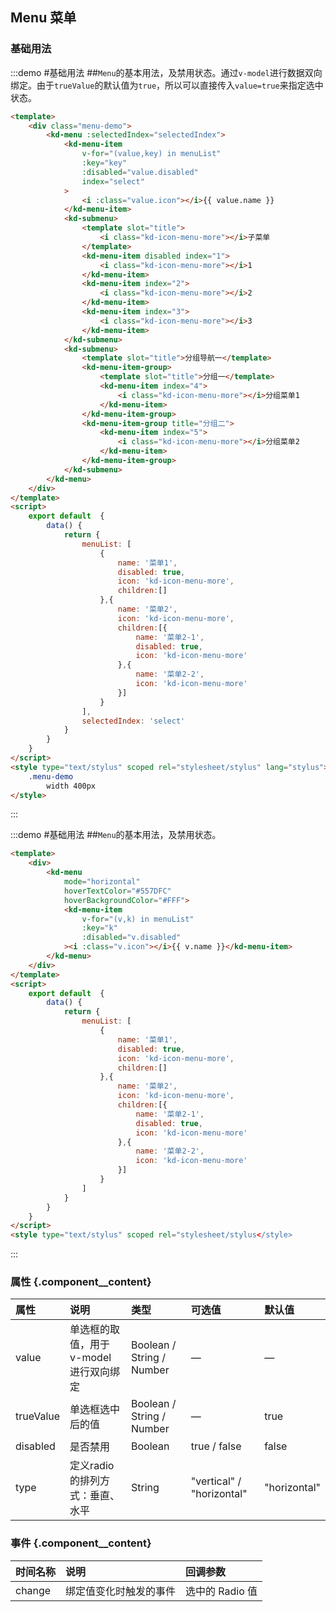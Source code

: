 ## Menu 菜单

### 基础用法

:::demo #基础用法 ##`Menu`的基本用法，及禁用状态。通过`v-model`进行数据双向绑定。由于`trueValue`的默认值为`true`，所以可以直接传入`value=true`来指定选中状态。

```html
<template>
    <div class="menu-demo">
        <kd-menu :selectedIndex="selectedIndex">
            <kd-menu-item
                v-for="(value,key) in menuList"
                :key="key"
                :disabled="value.disabled"
                index="select"
            >
                <i :class="value.icon"></i>{{ value.name }}
            </kd-menu-item>
            <kd-submenu>
                <template slot="title">
                    <i class="kd-icon-menu-more"></i>子菜单
                </template>
                <kd-menu-item disabled index="1">
                    <i class="kd-icon-menu-more"></i>1
                </kd-menu-item>
                <kd-menu-item index="2">
                    <i class="kd-icon-menu-more"></i>2
                </kd-menu-item>
                <kd-menu-item index="3">
                    <i class="kd-icon-menu-more"></i>3
                </kd-menu-item>
            </kd-submenu>
            <kd-submenu>
                <template slot="title">分组导航一</template>
                <kd-menu-item-group>
                    <template slot="title">分组一</template>
                    <kd-menu-item index="4">
                        <i class="kd-icon-menu-more"></i>分组菜单1
                    </kd-menu-item>
                </kd-menu-item-group>
                <kd-menu-item-group title="分组二">
                    <kd-menu-item index="5">
                        <i class="kd-icon-menu-more"></i>分组菜单2
                    </kd-menu-item>
                </kd-menu-item-group>
            </kd-submenu>
        </kd-menu>
    </div>
</template>
<script>
    export default  {
        data() {
            return {
                menuList: [
                    {
                        name: '菜单1',
                        disabled: true,
                        icon: 'kd-icon-menu-more',
                        children:[]
                    },{
                        name: '菜单2',
                        icon: 'kd-icon-menu-more',
                        children:[{
                            name: '菜单2-1',
                            disabled: true,
                            icon: 'kd-icon-menu-more'
                        },{
                            name: '菜单2-2',
                            icon: 'kd-icon-menu-more'
                        }]
                    }
                ],
                selectedIndex: 'select'
            }
        }
    }
</script>
<style type="text/stylus" scoped rel="stylesheet/stylus" lang="stylus">
    .menu-demo
        width 400px
</style>
```

:::

:::demo #基础用法 ##`Menu`的基本用法，及禁用状态。

```html
<template>
    <div>
        <kd-menu
            mode="horizontal"
            hoverTextColor="#557DFC"
            hoverBackgroundColor="#FFF">
            <kd-menu-item
                v-for="(v,k) in menuList"
                :key="k"
                :disabled="v.disabled"
            ><i :class="v.icon"></i>{{ v.name }}</kd-menu-item>
        </kd-menu>
    </div>
</template>
<script>
    export default  {
        data() {
            return {
                menuList: [
                    {
                        name: '菜单1',
                        disabled: true,
                        icon: 'kd-icon-menu-more',
                        children:[]
                    },{
                        name: '菜单2',
                        icon: 'kd-icon-menu-more',
                        children:[{
                            name: '菜单2-1',
                            disabled: true,
                            icon: 'kd-icon-menu-more'
                        },{
                            name: '菜单2-2',
                            icon: 'kd-icon-menu-more'
                        }]
                    }
                ]
            }
        }
    }
</script>
<style type="text/stylus" scoped rel="stylesheet/stylus</style>
```

:::

### 属性 {.component__content}

| 属性      | 说明    | 类型      | 可选值       | 默认值   |
|:---------- |:-------- |:---------- |:-------------  |:-------- |
| value     | 单选框的取值，用于v-model进行双向绑定   | Boolean / String / Number    |  —  |    —    |
| trueValue  |   单选框选中后的值   | Boolean / String / Number  |     —     |   true    |
| disabled     | 是否禁用   | Boolean    |     true / false     |    false     |
| type  |   定义radio的排列方式：垂直、水平   | String  |     "vertical" / "horizontal"    |    "horizontal"    |

### 事件 {.component__content}

| 时间名称      | 说明    | 回调参数      |
|:---------- |:-------- |:---------- |
| change     | 绑定值变化时触发的事件   | 选中的 Radio 值   |
